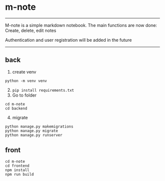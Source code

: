 # m-note
- - -
M-note is a simple markdown notebook. The main functions are now done:
Create, delete, edit notes

Authentication and user registration will be added in the future
- - -

## back
1. create venv
```
python -m venv venv
```
2. ```pip install requirements.txt```
3. Go to folder
```
cd m-note
cd backend
```
4. migrate
```
python manage.py makemigrations
python manage.py migrate
python manage.py runserver
```

## front
```
cd m-note
cd frontend
npm install
npm run build
```
